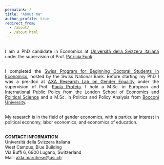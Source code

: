 ```yaml
---
permalink: /
title: "About me"
author_profile: true
redirect_from: 
  - /about/
  - /about.html
---
```

<br>

<div style="text-align: justify;">
I am a PhD candidate in Economics at <a href="https://idep.usi.ch">Università della Svizzera italiana</a> under the supervision of Prof.  <a href="https://sites.google.com/site/patriciafelicitasfunk/">Patricia Funk</a>.
<br><br>

I completed the <a href="https://szgerzensee.ch">Swiss Program for Beginning Doctoral Students in Economics</a>, hosted by the Swiss National Bank. Before starting my PhD I was a pre-doc at <a href="https://genderlab.unibocconi.eu">AXA Research Lab on Gender Equality</a> under the supervision of Prof. <a href="https://sites.google.com/view/paola-profeta">Paola Profeta</a>. I hold a M.Sc. in European and International Public Policy from <a href="https://www.lse.ac.uk">the London School of Economics and Political Science</a> and a M.Sc. in Politics and Policy Analysis from <a href="https://www.unibocconi.it/en">Bocconi University</a>.
<br><br>

My research is in the field of gender economics, with a particular interest in political economy, labor economics, and economics of education.
<br><br>
</div>

**CONTACT INFORMATION** <br>
Università della Svizzera italiana <br>
West Campus, Blue Building <br>
Via Buffi 6, 6900 Lugano, Switzerland<br> 
Mail: <a href="mailto:alda.marchese@usi.ch">alda.marchese@usi.ch</a>

